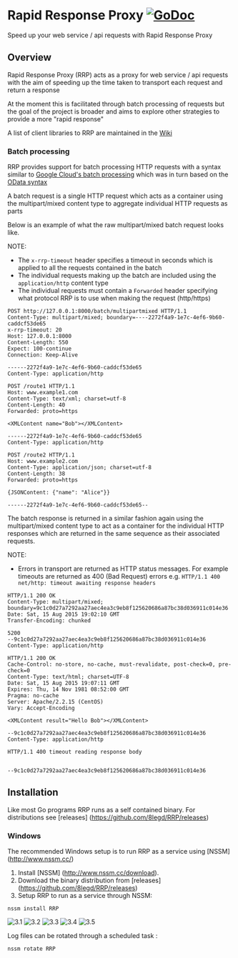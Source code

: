 # Rapid Response Proxy [![GoDoc](http://img.shields.io/badge/go-documentation-blue.svg?style=flat-square)](http://godoc.org/github.com/8legd/RRP)

Speed up your web service / api requests with Rapid Response Proxy

## Overview

Rapid Response Proxy (RRP) acts as a proxy for web service / api requests with the aim of speeding up the time taken to transport each request and return a response

At the moment this is facilitated through batch processing of requests but the goal of the project is broader and aims to explore other strategies to provide a more "rapid response"

A list of client libraries to RRP are maintained in the [Wiki](https://github.com/8legd/RRP/wiki/Client-Libraries)

### Batch processing

RRP provides support for batch processing HTTP requests with a syntax similar to [Google Cloud's batch processing](https://cloud.google.com/storage/docs/json_api/v1/how-tos/batch) which was in turn based on the [OData syntax](http://www.odata.org/documentation/odata-version-3-0/batch-processing/)

A batch request is a single HTTP request which acts as a container using the multipart/mixed content type to aggregate individual HTTP requests as parts

Below is an example of what the raw multipart/mixed batch request looks like.

NOTE:
  * The `x-rrp-timeout` header specifies a timeout in seconds which is applied to all the requests contained in the batch
  * The individual requests making up the batch are included using the `application/http` content type
  * The individual requests must contain a `Forwarded` header specifying what protocol RRP is to use when making the request (http/https)


```
POST http://127.0.0.1:8000/batch/multipartmixed HTTP/1.1
Content-Type: multipart/mixed; boundary=----2272f4a9-1e7c-4ef6-9b60-caddcf53de65
x-rrp-timeout: 20
Host: 127.0.0.1:8000
Content-Length: 550
Expect: 100-continue
Connection: Keep-Alive

------2272f4a9-1e7c-4ef6-9b60-caddcf53de65
Content-Type: application/http

POST /route1 HTTP/1.1
Host: www.example1.com
Content-Type: text/xml; charset=utf-8
Content-Length: 40
Forwarded: proto=https

<XMLContent name="Bob"></XMLContent>

------2272f4a9-1e7c-4ef6-9b60-caddcf53de65
Content-Type: application/http

POST /route2 HTTP/1.1
Host: www.example2.com
Content-Type: application/json; charset=utf-8
Content-Length: 38
Forwarded: proto=https

{JSONContent: {"name": "Alice"}}

------2272f4a9-1e7c-4ef6-9b60-caddcf53de65--
```

The batch response is returned in a similar fashion again using the multipart/mixed content type to act as a container for the individual HTTP responses which are returned in the same sequence as their associated requests.

NOTE:
  * Errors in transport are returned as HTTP status messages. For example timeouts are returned as 400 (Bad Request) errors e.g. `HTTP/1.1 400 net/http: timeout awaiting response headers`

```
HTTP/1.1 200 OK
Content-Type: multipart/mixed; boundary=9c1c0d27a7292aa27aec4ea3c9eb8f125620686a87bc38d036911c014e36
Date: Sat, 15 Aug 2015 19:02:10 GMT
Transfer-Encoding: chunked

5200
--9c1c0d27a7292aa27aec4ea3c9eb8f125620686a87bc38d036911c014e36
Content-Type: application/http

HTTP/1.1 200 OK
Cache-Control: no-store, no-cache, must-revalidate, post-check=0, pre-check=0
Content-Type: text/html; charset=UTF-8
Date: Sat, 15 Aug 2015 19:07:11 GMT
Expires: Thu, 14 Nov 1981 08:52:00 GMT
Pragma: no-cache
Server: Apache/2.2.15 (CentOS)
Vary: Accept-Encoding

<XMLContent result="Hello Bob"></XMLContent>

--9c1c0d27a7292aa27aec4ea3c9eb8f125620686a87bc38d036911c014e36
Content-Type: application/http

HTTP/1.1 400 timeout reading response body


--9c1c0d27a7292aa27aec4ea3c9eb8f125620686a87bc38d036911c014e36
```

## Installation
Like most Go programs RRP runs as a self contained binary. For distributions see [releases] (https://github.com/8legd/RRP/releases)

### Windows
The recommended Windows setup is to run RRP as a service using [NSSM] (http://www.nssm.cc/)

1. Install [NSSM] (http://www.nssm.cc/download).
2. Download the binary distribution from [releases] (https://github.com/8legd/RRP/releases)
3. Setup RRP to run as a service through NSSM:

`nssm install RRP`

![3.1](http://d2jyigzo9dzbko.cloudfront.net/8legd/RRP/doc/nssm/1.jpg)
![3.2](http://d2jyigzo9dzbko.cloudfront.net/8legd/RRP/doc/nssm/2.jpg)
![3.3](http://d2jyigzo9dzbko.cloudfront.net/8legd/RRP/doc/nssm/3.jpg)
![3.4](http://d2jyigzo9dzbko.cloudfront.net/8legd/RRP/doc/nssm/4.jpg)
![3.5](http://d2jyigzo9dzbko.cloudfront.net/8legd/RRP/doc/nssm/5.jpg)

Log files can be rotated through a scheduled task :

`nssm rotate RRP`
